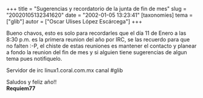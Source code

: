 +++
title = "Sugerencias y recordatorio de la junta de fin de mes"
slug = "20020105132341620"
date = "2002-01-05 13:23:41"
[taxonomies]
tema = ["glib"]
autor = ["Oscar Ulises López Escárcega"]
+++

Bueno chavos, esto es solo para recordarles que el día 11 de Enero a las
8:30 p.m. es la primera reunion del año por IRC, se las recuerdo para
que no falten :-P, el chiste de estas reuniones es mantener el contacto
y planear a fondo la reunion del fin de mes y si alguien tiene
sugerencias de algun tema pues notifiquelo.

Servidor de irc linux1.coral.com.mx canal #glib

Saludos y feliz año!!  
**Requiem77**

